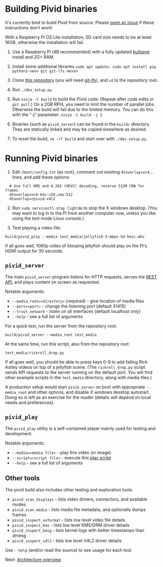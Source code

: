 # Building Pivid binaries

It's currently best to build Pivid from source. 
Please [open an issue](https://github.com/egnor/pivid/issues) if these
instructions don't work!

With a Raspberry Pi OS Lite installation, SD card size needs to be at least 16GB, otherwise the installation will fail.

1. Use a Raspberry Pi (4B recommended) with a fully updated
[bullseye](https://www.raspberrypi.com/news/raspberry-pi-os-debian-bullseye/)
install and 2G+ RAM.

2. Install some additional libraries `sudo apt update; sudo apt install pip python3-venv git git-lfs meson`

3. Clone [this repository](https://github.com/egnor/pivid) (you will need
[git-lfs](https://git-lfs.github.com/)), and `cd` to the repository root.

4. Run `./dev_setup.py`.

5. Run `ninja -C build` to build the Pivid code. (Repeat after code edits
or `git pull`.)
On a 2GB RPI4, you need to limit the number of parallel jobs. Otherwise the build will fail due to the limited memory. 
You can do this with the "-j" parameter: `ninja -C build -j 2`

6. Binaries (such as `pivid_server`) can be found in the `build/` directory.
They are statically linked and may be copied elsewhere as desired.

7. To reset the build, `rm -rf build` and start over with `./dev_setup.py`.

# Running Pivid binaries

1. Edit `/boot/config.txt` (as root), comment out existing
`dtoverlay=vc4`... lines, and add these options:

```
  # Use full KMS and H.265 (HEVC) decoding, reserve 512M CMA for frames
  dtoverlay=vc4-kms-v3d,cma-512
  dtoverlay=rpivid-v4l2
```

2. Run `sudo servicectl stop lightdm` to stop the X windows desktop.
   (You may want to log in to the Pi from another computer now, unless you
   like using the text mode Linux console.)

3. Test playing a video file:

```
build/pivid_play --media test_media/jellyfish-3-mbps-hd-hevc.mkv
```

If all goes well, 1080p video of blorping jellyfish should play on the
Pi's HDMI output for 30 seconds.

## `pivid_server`

The main `pivid_server` program listens for HTTP requests, serves the
[REST API](protocol.md), and plays content on screen as requested.

Notable arguments:

* `--media_root=«directory»` (required) - give location of media files
* `--port=«port»` - change the listening port (default 31415)
* `--trust_network` - listen on all interfaces (default localhost only)
* `--help` - see a full list of arguments

For a quick test, run the server from the repository root:

```
build/pivid_server --media_root test_media
```

At the same time, run this script, also from the repository root:

```
test_media/rickroll_drop.py
```

If all goes well, you should be able to press keys 0-9 to
add falling Rick Astley videos on top of a jellyfish scene.
(The `rickroll_drop.py` script sends API requests to the server
running on the default port. You will find other example scripts
in the `test_media` directory, along with media files.)

A production setup would start `pivid_server` on boot with appropriate
`--media_root` and other options, and disable X windows desktop autostart.
Doing so is left as an exercise for the reader
(details will depend on local needs and preferences).

## `pivid_play`

The `pivid_play` utility is a self-contained player mainly used
for testing and development.

Notable arguments:

* `--media=«media file»` - play this video (or image)
* `--script=«script file»` - execute this [play script](script.md)
* `--help` - see a full list of arguments

## Other tools

The pivid build also includes other testing and exploration tools:

* `pivid_scan_displays` - lists video drivers, connectors, and available modes
* `pivid_scan_media` - lists media file metadata, and optionally dumps frames
* `pivid_inspect_avformat` - lists low level video file details
* `pivid_inspect_kms` - lists low level KMS/DRM driver details
* `pivid_inspect_kmsg` - lists kernel logs with better timestamps than dmesg
* `pivid_inspect_v4l2` - lists low level V4L2 driver details

Use `--help` (and/or read the source) to see usage for each tool.

Next: [Architecture overview](architecture.md)
